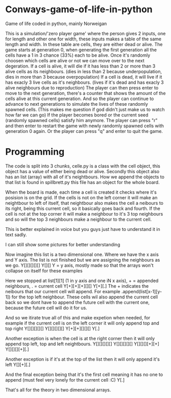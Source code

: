 # Conways-game-of-life-in-python
Game of life coded in python, mainly Norweigan

This is a simulation/'zero player game' where the person gives 2 inputs, one for length and other one for width, these inputs makes a table of the same length and width.
In these table are cells, they are either dead or alive. The game starts at generation 0, when generating the first generation all the cells have a 1 in 3 chance (33%) each to be alive. Once it's randomly choosen which cells are alive or not we can move over to the next degeration.
If a cell is alive, it will die if it has less than 2 or more than 3 alive cells as its neighbours. 
(dies in less than 2 because underpopulation, dies in more than 3 because overpopulation)
If a cell is dead, it will live if it has exacly 3 live cells as it's neighbours.
(lives if it's dead and has exacly 3 alive neighbours due to reproduction)
The player can then press enter to move to the next generation, there's a counter that shows the amount of the cells alive at this current generation.
And so the player can continue to advance to next generations to simulate the lives of these randomly spawned cells.
(This makes me question if god didn't just make us to watch how far we can go)
If the player becomes bored or the current seed (randomly spawned cells) satisfy him anymore. The player can press "r" and then enter to restart the game
with newly randomly spawned cells with generation 0 again. Or the player can press "q" and enter to quit the game.

# Programming
The code is split into 3 chunks, celle.py is a class with the cell object, this object has a value of either being dead or alive. Secondly this object also has
an list (array) with all of it's neightbours. How we append the objects to that list is found in spillbrett.py this file has an object for the whole board. 

When the board is made, each time a cell is created it checks where it's posision is on the grid. If the cells is not on the left corner it will make an 
neightbour to left of itself, that neightbour also makes the cell a neibours to its right, being this current cell, so it basically goes back and fourth.
If the cell is not at the top corner it will make a neighbour to it's 3 top neighbours and so will the top 3 neighbours make a neighbour to the current cell.

This is better explained in voice but you guys just have to understand it in text sadly.

I can still show some pictures for better understanding

Now imagine this list is a two dimensional one. Where we have the x axis and Y axis.
The list is not finished but we are assigning the neighbours as we go.
Y[][][][][]
Y[][]
Y = y axis, mostly made so that the arrays won't collapse on itself for these examples

Here we stopped at list[1][1] (1 in y axis and one iN x axis), + = appended neighbours, . = current cell
Y[+][+][+][][]
Y[+][.]
The + indicates the neibours that our current cell will append. For example .append(list[x-1][y-1])
for the top left neighbour.
These cells wil also append the current cell back so we dont have to append the future cell with the current one, because the future cell will do it for us.

And so we itirate true all of this and make expetion when needed, for example if the current cell is on the left corner it will only append top and top right
Y[][][][][]
Y[][][][][]
Y[+][+][][][]
Y[.]

Another exception is when the cell is at the right corner then it will only append top left, top and left neightbours.
Y[][][][][]
Y[][][][][]
Y[][][][+][+]
Y[][][][+][.]

Another exception is if it's at the top of the list then it will only append it's left
Y[][+][.]

And the final exception being that it's the first cell meaning it has no one to append (must feel very lonely for the current cell :C)
Y[.]

That's all for the theory in two dimensional arrays.
